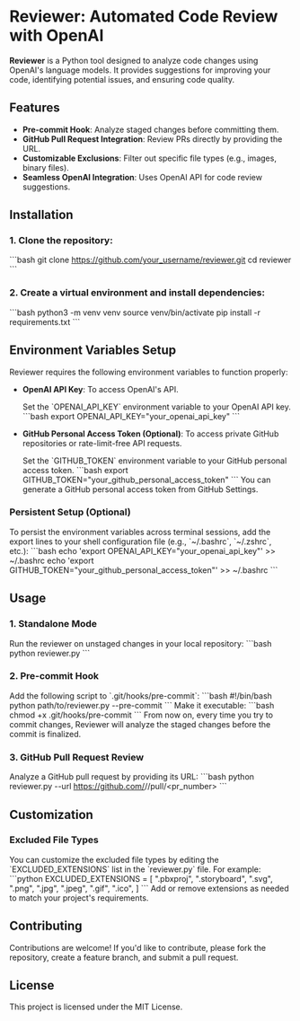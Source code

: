 
# Reviewer: Automated Code Review with OpenAI

**Reviewer** is a Python tool designed to analyze code changes using OpenAI's language models. It provides suggestions for improving your code, identifying potential issues, and ensuring code quality.

## Features
- **Pre-commit Hook**: Analyze staged changes before committing them.
- **GitHub Pull Request Integration**: Review PRs directly by providing the URL.
- **Customizable Exclusions**: Filter out specific file types (e.g., images, binary files).
- **Seamless OpenAI Integration**: Uses OpenAI API for code review suggestions.

## Installation

### 1. Clone the repository:
\`\`\`bash
git clone https://github.com/your_username/reviewer.git
cd reviewer
\`\`\`

### 2. Create a virtual environment and install dependencies:
\`\`\`bash
python3 -m venv venv
source venv/bin/activate
pip install -r requirements.txt
\`\`\`

## Environment Variables Setup
Reviewer requires the following environment variables to function properly:

- **OpenAI API Key**: To access OpenAI's API.
  
  Set the \`OPENAI_API_KEY\` environment variable to your OpenAI API key.
  \`\`\`bash
  export OPENAI_API_KEY="your_openai_api_key"
  \`\`\`

- **GitHub Personal Access Token (Optional)**: To access private GitHub repositories or rate-limit-free API requests.
  
  Set the \`GITHUB_TOKEN\` environment variable to your GitHub personal access token.
  \`\`\`bash
  export GITHUB_TOKEN="your_github_personal_access_token"
  \`\`\`
  You can generate a GitHub personal access token from GitHub Settings.

### Persistent Setup (Optional)
To persist the environment variables across terminal sessions, add the export lines to your shell configuration file (e.g., \`~/.bashrc\`, \`~/.zshrc\`, etc.):
\`\`\`bash
echo 'export OPENAI_API_KEY="your_openai_api_key"' >> ~/.bashrc
echo 'export GITHUB_TOKEN="your_github_personal_access_token"' >> ~/.bashrc
\`\`\`

## Usage

### 1. Standalone Mode
Run the reviewer on unstaged changes in your local repository:
\`\`\`bash
python reviewer.py
\`\`\`

### 2. Pre-commit Hook
Add the following script to \`.git/hooks/pre-commit\`:
\`\`\`bash
#!/bin/bash
python path/to/reviewer.py --pre-commit
\`\`\`
Make it executable:
\`\`\`bash
chmod +x .git/hooks/pre-commit
\`\`\`
From now on, every time you try to commit changes, Reviewer will analyze the staged changes before the commit is finalized.

### 3. GitHub Pull Request Review
Analyze a GitHub pull request by providing its URL:
\`\`\`bash
python reviewer.py --url https://github.com/<org>/<repo>/pull/<pr_number>
\`\`\`

## Customization

### Excluded File Types
You can customize the excluded file types by editing the \`EXCLUDED_EXTENSIONS\` list in the \`reviewer.py\` file. For example:
\`\`\`python
EXCLUDED_EXTENSIONS = [
    ".pbxproj",
    ".storyboard",
    ".svg",
    ".png",
    ".jpg",
    ".jpeg",
    ".gif",
    ".ico",
]
\`\`\`
Add or remove extensions as needed to match your project's requirements.

## Contributing
Contributions are welcome! If you'd like to contribute, please fork the repository, create a feature branch, and submit a pull request.

## License
This project is licensed under the MIT License.
